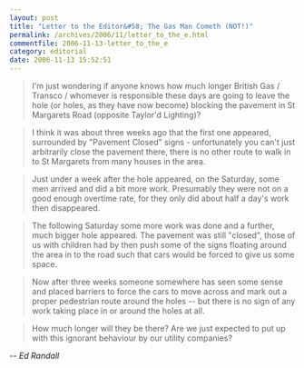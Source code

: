```yaml
---
layout: post
title: "Letter to the Editor&#58; The Gas Man Cometh (NOT!)"
permalink: /archives/2006/11/letter_to_the_e.html
commentfile: 2006-11-13-letter_to_the_e
category: editorial
date: 2006-11-13 15:52:51
---
```


> I'm just wondering if anyone knows how much longer British Gas / Transco / whomever is responsible these days are going to leave the hole (or holes, as they have now become) blocking the pavement in St Margarets Road (opposite Taylor'd Lighting)?

> I think it was about three weeks ago that the first one appeared, surrounded by "Pavement Closed" signs - unfortunately you can't just arbitrarily close the pavement there, there is no other route to walk in to St Margarets from many houses in the area.

> Just under a week after the hole appeared, on the Saturday, some men arrived and did a bit more work. Presumably they were not on a good enough overtime rate, for they only did about half a day's work then disappeared.

> The following Saturday some more work was done and a further, much bigger hole appeared. The pavement was still "closed", those of us with children had by then push some of the signs floating around the area in to the road such that cars would be forced to give us some space.

> Now after three weeks someone somewhere has seen some sense and placed barriers to force the cars to move across and mark out a proper pedestrian route around the holes -- but there is no sign of any work taking place in or around the holes at all.

> How much longer will they be there? Are we just expected to put up with this ignorant behaviour by our utility companies?

<em>-- Ed Randall</em>

